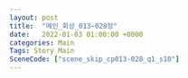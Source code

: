 ```yaml
---
layout: post
title:  "메인_회상_013~028장"
date:   2022-01-03 01:00:00 +0000
categories: Main
Tags: Story Main
SceneCode: ["scene_skip_cp013-028_q1_s10"]
---
```

